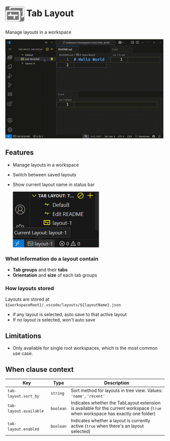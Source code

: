 # <img src="resources/icons/logo.png" height="60"  style="vertical-align: middle" /> Tab Layout

Manage layouts in a workspace

![demo](./resources/demos/demo-1.gif)

## Features

- Manage layouts in a workspace
- Switch between saved layouts
- Show current layout name in status bar

    ![status-bar](./resources/demos/status-bar.png)

### What information do a layout contain

- **Tab groups** and their **tabs**
- **Orientation** and **size** of each tab groups

### How layouts stored

Layouts are stored at `${workspaceRoot}/.vscode/layouts/${layoutName}.json`

- if any layout is selected, auto save to that active layout
- If no layout is selected, won't auto save

## Limitations

- Only available for single root workspaces, which is the most common use case.

## When clause context

| Key                    | Type      | Description                                                                                                                     |
| ---------------------- | --------- | ------------------------------------------------------------------------------------------------------------------------------- |
| `tab-layout.sort_by`   | `string`  | Sort method for layouts in tree view. Values: `'name'`, `'recent'`                                                              |
| `tab-layout.available` | `boolean` | Indicates whether the TabLayout extension is available for the current workspace (`true` when workspace has exactly one folder) |
| `tab-layout.enabled`   | `boolean` | Indicates whether a layout is currently active (`true` when there's an layout selected)                                         |
